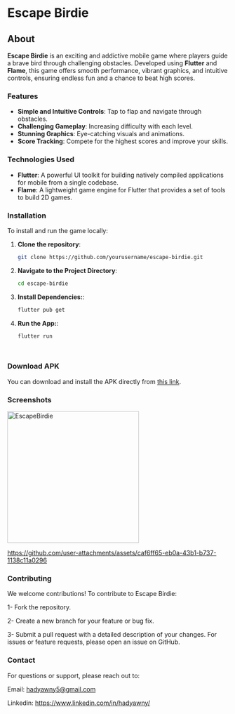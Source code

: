 # Escape Birdie

## About

**Escape Birdie** is an exciting and addictive mobile game where players guide a brave bird through challenging obstacles. Developed using **Flutter** and **Flame**, this game offers smooth performance, vibrant graphics, and intuitive controls, ensuring endless fun and a chance to beat high scores.

### Features
- **Simple and Intuitive Controls**: Tap to flap and navigate through obstacles.
- **Challenging Gameplay**: Increasing difficulty with each level.
- **Stunning Graphics**: Eye-catching visuals and animations.
- **Score Tracking**: Compete for the highest scores and improve your skills.

### Technologies Used
- **Flutter**: A powerful UI toolkit for building natively compiled applications for mobile from a single codebase.
- **Flame**: A lightweight game engine for Flutter that provides a set of tools to build 2D games.

### Installation

To install and run the game locally:

1. **Clone the repository**:
   
   ```bash
   git clone https://github.com/yourusername/escape-birdie.git

3. **Navigate to the Project Directory**:
   
   ```bash
   cd escape-birdie

4. **Install Dependencies:**:
   
   ```bash
   flutter pub get

5. **Run the App:**:
   
   ```bash
   flutter run




### Download APK

You can download and install the APK directly from [this link](https://drive.google.com/file/d/10wO7LtGr5wi0_G1Qp3TyaP7gkru-OMwL/view?usp=drive_link).


### Screenshots

<img src="https://github.com/user-attachments/assets/14e08774-bc52-4b1f-bfd1-f79ccf9e7bca" alt="EscapeBirdie" width="300"/>


https://github.com/user-attachments/assets/caf6ff65-eb0a-43b1-b737-1138c11a0296


### Contributing

We welcome contributions! To contribute to Escape Birdie:

1- Fork the repository.

2- Create a new branch for your feature or bug fix.

3- Submit a pull request with a detailed description of your changes. For issues or feature requests, please open an issue on GitHub.


### Contact

For questions or support, please reach out to:

Email: hadyawny5@gmail.com

Linkedin: https://www.linkedin.com/in/hadyawny/


